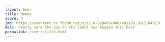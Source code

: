 ```yaml
---
layout: beer
title: Remus
score: 4
img: https://scontent.xx.fbcdn.net/v/t1.0-0/p480x480/401188_10151649176638745_2029777298_n.jpg?oh=5285084b75f16884814db8eb6ee3c3a4&oe=58D940D7
desc: Pretty sure the guy on the label tea bagged this beer
permalink: /beer/:title.html
---
```

